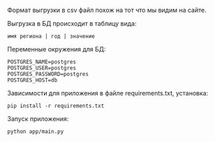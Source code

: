 Формат выгрузки в csv файл похож на тот что мы видим на сайте.

Выгрузка в БД происходит в таблицу вида:
```
имя региона | год | значение
```
Переменные окружения для БД:
```
POSTGRES_NAME=postgres
POSTGRES_USER=postgres
POSTGRES_PASSWORD=postgres
POSTGRES_HOST=db
```

Зависимости для приложения в файле requirements.txt, установка:
```
pip install -r requirements.txt
```
Запуск приложения:
```
python app/main.py
```
